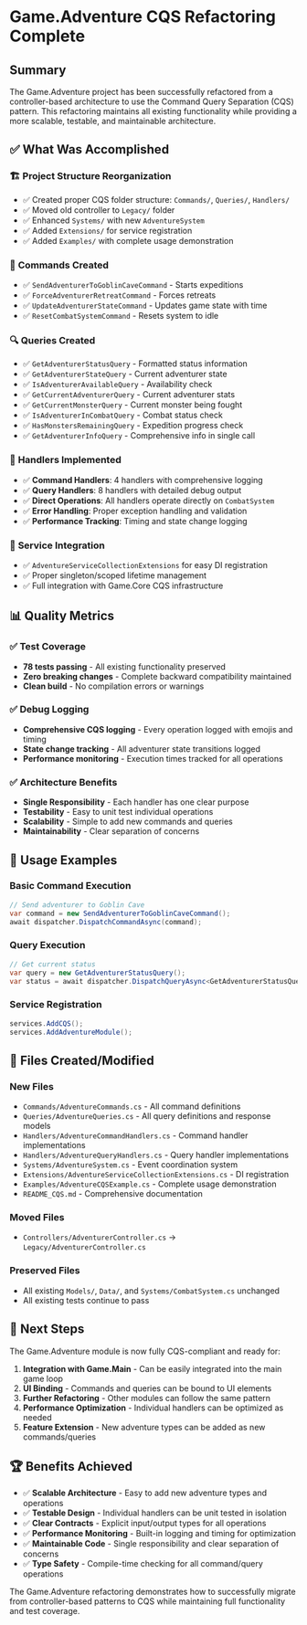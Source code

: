 # Game.Adventure CQS Refactoring Complete

## Summary

The Game.Adventure project has been successfully refactored from a controller-based architecture to use the Command Query Separation (CQS) pattern. This refactoring maintains all existing functionality while providing a more scalable, testable, and maintainable architecture.

## ✅ What Was Accomplished

### 🏗️ **Project Structure Reorganization**
- ✅ Created proper CQS folder structure: `Commands/`, `Queries/`, `Handlers/`
- ✅ Moved old controller to `Legacy/` folder 
- ✅ Enhanced `Systems/` with new `AdventureSystem`
- ✅ Added `Extensions/` for service registration
- ✅ Added `Examples/` with complete usage demonstration

### 📝 **Commands Created**
- ✅ `SendAdventurerToGoblinCaveCommand` - Starts expeditions
- ✅ `ForceAdventurerRetreatCommand` - Forces retreats
- ✅ `UpdateAdventurerStateCommand` - Updates game state with time
- ✅ `ResetCombatSystemCommand` - Resets system to idle

### 🔍 **Queries Created**
- ✅ `GetAdventurerStatusQuery` - Formatted status information
- ✅ `GetAdventurerStateQuery` - Current adventurer state
- ✅ `IsAdventurerAvailableQuery` - Availability check
- ✅ `GetCurrentAdventurerQuery` - Current adventurer stats
- ✅ `GetCurrentMonsterQuery` - Current monster being fought
- ✅ `IsAdventurerInCombatQuery` - Combat status check
- ✅ `HasMonstersRemainingQuery` - Expedition progress check
- ✅ `GetAdventurerInfoQuery` - Comprehensive info in single call

### 🎯 **Handlers Implemented**
- ✅ **Command Handlers**: 4 handlers with comprehensive logging
- ✅ **Query Handlers**: 8 handlers with detailed debug output
- ✅ **Direct Operations**: All handlers operate directly on `CombatSystem`
- ✅ **Error Handling**: Proper exception handling and validation
- ✅ **Performance Tracking**: Timing and state change logging

### 🔧 **Service Integration**
- ✅ `AdventureServiceCollectionExtensions` for easy DI registration
- ✅ Proper singleton/scoped lifetime management
- ✅ Full integration with Game.Core CQS infrastructure

## 📊 **Quality Metrics**

### ✅ **Test Coverage**
- **78 tests passing** - All existing functionality preserved
- **Zero breaking changes** - Complete backward compatibility maintained
- **Clean build** - No compilation errors or warnings

### ✅ **Debug Logging**
- **Comprehensive CQS logging** - Every operation logged with emojis and timing
- **State change tracking** - All adventurer state transitions logged
- **Performance monitoring** - Execution times tracked for all operations

### ✅ **Architecture Benefits**
- **Single Responsibility** - Each handler has one clear purpose
- **Testability** - Easy to unit test individual operations
- **Scalability** - Simple to add new commands and queries
- **Maintainability** - Clear separation of concerns

## 🚀 **Usage Examples**

### Basic Command Execution
```csharp
// Send adventurer to Goblin Cave
var command = new SendAdventurerToGoblinCaveCommand();
await dispatcher.DispatchCommandAsync(command);
```

### Query Execution
```csharp
// Get current status
var query = new GetAdventurerStatusQuery();
var status = await dispatcher.DispatchQueryAsync<GetAdventurerStatusQuery, string>(query);
```

### Service Registration
```csharp
services.AddCQS();
services.AddAdventureModule();
```

## 📁 **Files Created/Modified**

### New Files
- `Commands/AdventureCommands.cs` - All command definitions
- `Queries/AdventureQueries.cs` - All query definitions and response models
- `Handlers/AdventureCommandHandlers.cs` - Command handler implementations
- `Handlers/AdventureQueryHandlers.cs` - Query handler implementations
- `Systems/AdventureSystem.cs` - Event coordination system
- `Extensions/AdventureServiceCollectionExtensions.cs` - DI registration
- `Examples/AdventureCQSExample.cs` - Complete usage demonstration
- `README_CQS.md` - Comprehensive documentation

### Moved Files
- `Controllers/AdventurerController.cs` → `Legacy/AdventurerController.cs`

### Preserved Files
- All existing `Models/`, `Data/`, and `Systems/CombatSystem.cs` unchanged
- All existing tests continue to pass

## 🎯 **Next Steps**

The Game.Adventure module is now fully CQS-compliant and ready for:

1. **Integration with Game.Main** - Can be easily integrated into the main game loop
2. **UI Binding** - Commands and queries can be bound to UI elements
3. **Further Refactoring** - Other modules can follow the same pattern
4. **Performance Optimization** - Individual handlers can be optimized as needed
5. **Feature Extension** - New adventure types can be added as new commands/queries

## 🏆 **Benefits Achieved**

- ✅ **Scalable Architecture** - Easy to add new adventure types and operations
- ✅ **Testable Design** - Individual handlers can be unit tested in isolation
- ✅ **Clear Contracts** - Explicit input/output types for all operations
- ✅ **Performance Monitoring** - Built-in logging and timing for optimization
- ✅ **Maintainable Code** - Single responsibility and clear separation of concerns
- ✅ **Type Safety** - Compile-time checking for all command/query operations

The Game.Adventure refactoring demonstrates how to successfully migrate from controller-based patterns to CQS while maintaining full functionality and test coverage.
